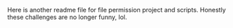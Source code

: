 Here is another readme file for file permission project and scripts. Honestly these challenges are no longer funny, lol.
